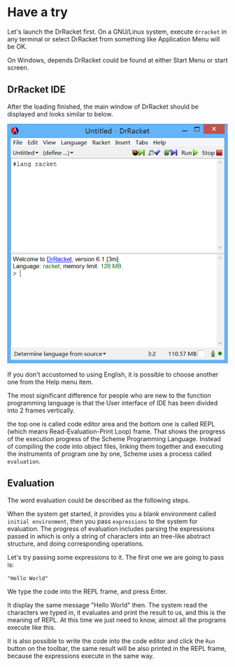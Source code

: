 Have a try
==========

Let's launch the DrRacket first. On a GNU/Linux system, execute `drracket`
in any terminal or select DrRacket from something like Application Menu
will be OK.

On Windows, depends DrRacket could be found at either Start Menu or
start screen.


DrRacket IDE
------------

After the loading finished, 
the main window of DrRacket should be displayed and looks similar to below.

![DrRacket](img/drracket.png)

If you don't accustomed to using English, 
it is possible to choose another one from the Help menu item.

The most significant difference for people who are new to the
function programming language is that the User interface of IDE has been
divided into 2 frames vertically.

the top one is called code editor area and the bottom one is called 
REPL (which means Read-Evaluation-Print Loop) frame. That shows the progress of the execution progress of the
Scheme Programming Language. Instead of compiling the code into object
files, linking them together and executing the instruments of program 
one by one, Scheme uses a process called `evaluation`. 


Evaluation
----------

The word evaluation could be described as the following steps.

When the system get started, it provides you a blank environment called
`initial environment`, then you pass `expressions` to the system for
evaluation. The progress of evaluation includes parsing the expressions
passed in which is only a string of characters into an tree-like 
abstract structure, and doing corresponding operations.

Let's try passing some expressions to it. 
The first one we are going to pass is:
```
"Hello World"
```

We type the code into the REPL frame, and press Enter.

It display the same message "Hello World" then. 
The system read the characters we typed in, it 
evaluates and print the result to us, and this is the meaning of REPL. 
At this time we just need to know, almost all the programs execute like 
this.

It is also possible to write the code into the code editor and 
click the `Run` button on the toolbar, the same result will be also printed
in the REPL frame, because the expressions execute in the same way.

